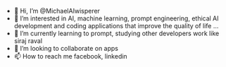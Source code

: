 - 👋 Hi, I’m @MichaelAIwisperer
- 👀 I’m interested in AI, machine learning, prompt engineering, ethical AI development and coding applications that improve the quality of life ...
- 🌱 I’m currently learning to prompt, studying other developers work like siraj raval
- 💞️ I’m looking to collaborate on apps
- 📫 How to reach me facebook, linkedin

<!---
MichaelAIwisperer/MichaelAIwisperer is a ✨ special ✨ repository because its `README.md` (this file) appears on your GitHub profile.
You can click the Preview link to take a look at your changes.
--->
